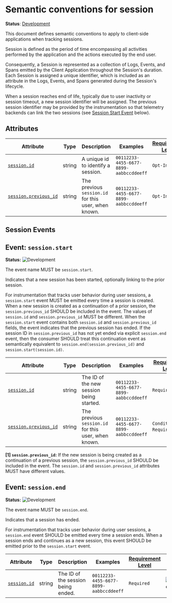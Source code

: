 <!--- Hugo front matter used to generate the website version of this page:
linkTitle: Session
--->

# Semantic conventions for session

**Status**: [Development][DocumentStatus]

This document defines semantic conventions to apply to client-side applications when tracking sessions.

Session is defined as the period of time encompassing all activities performed by the application and the actions
executed by the end user.

Consequently, a Session is represented as a collection of Logs, Events, and Spans emitted by the Client Application
throughout the Session's duration. Each Session is assigned a unique identifier, which is included as an attribute in
the Logs, Events, and Spans generated during the Session's lifecycle.

When a session reaches end of life, typically due to user inactivity or session timeout, a new session identifier
will be assigned. The previous session identifier may be provided by the instrumentation so that telemetry
backends can link the two sessions (see [Session Start Event](#event-sessionstart) below).

## Attributes

<!-- semconv session-id -->
<!-- NOTE: THIS TEXT IS AUTOGENERATED. DO NOT EDIT BY HAND. -->
<!-- see templates/registry/markdown/snippet.md.j2 -->
<!-- prettier-ignore-start -->
<!-- markdownlint-capture -->
<!-- markdownlint-disable -->

| Attribute  | Type | Description  | Examples  | [Requirement Level](https://opentelemetry.io/docs/specs/semconv/general/attribute-requirement-level/) | Stability |
|---|---|---|---|---|---|
| [`session.id`](/docs/attributes-registry/session.md) | string | A unique id to identify a session. | `00112233-4455-6677-8899-aabbccddeeff` | `Opt-In` | ![Development](https://img.shields.io/badge/-development-blue) |
| [`session.previous_id`](/docs/attributes-registry/session.md) | string | The previous `session.id` for this user, when known. | `00112233-4455-6677-8899-aabbccddeeff` | `Opt-In` | ![Development](https://img.shields.io/badge/-development-blue) |

<!-- markdownlint-restore -->
<!-- prettier-ignore-end -->
<!-- END AUTOGENERATED TEXT -->
<!-- endsemconv -->

## Session Events

## Event: `session.start`

<!-- semconv event.session.start -->
<!-- NOTE: THIS TEXT IS AUTOGENERATED. DO NOT EDIT BY HAND. -->
<!-- see templates/registry/markdown/snippet.md.j2 -->
<!-- prettier-ignore-start -->
<!-- markdownlint-capture -->
<!-- markdownlint-disable -->

**Status:** ![Development](https://img.shields.io/badge/-development-blue)

The event name MUST be `session.start`.

Indicates that a new session has been started, optionally linking to the prior session.

For instrumentation that tracks user behavior during user sessions, a `session.start` event MUST be emitted every time a session is created. When a new session is created as a continuation of a prior session, the `session.previous_id` SHOULD be included in the event. The values of `session.id` and `session.previous_id` MUST be different.
When the `session.start` event contains both `session.id` and `session.previous_id` fields, the event indicates that the previous session has ended. If the session ID in `session.previous_id` has not yet ended via explicit `session.end` event, then the consumer SHOULD treat this continuation event as semantically equivalent to `session.end(session.previous_id)` and `session.start(session.id)`.

| Attribute  | Type | Description  | Examples  | [Requirement Level](https://opentelemetry.io/docs/specs/semconv/general/attribute-requirement-level/) | Stability |
|---|---|---|---|---|---|
| [`session.id`](/docs/attributes-registry/session.md) | string | The ID of the new session being started. | `00112233-4455-6677-8899-aabbccddeeff` | `Required` | ![Development](https://img.shields.io/badge/-development-blue) |
| [`session.previous_id`](/docs/attributes-registry/session.md) | string | The previous `session.id` for this user, when known. | `00112233-4455-6677-8899-aabbccddeeff` | `Conditionally Required` [1] | ![Development](https://img.shields.io/badge/-development-blue) |

**[1] `session.previous_id`:** If the new session is being created as a continuation of a previous session, the `session.previous_id` SHOULD be included in the event. The `session.id` and `session.previous_id` attributes MUST have different values.

<!-- markdownlint-restore -->
<!-- prettier-ignore-end -->
<!-- END AUTOGENERATED TEXT -->
<!-- endsemconv -->

## Event: `session.end`

<!-- semconv event.session.end -->
<!-- NOTE: THIS TEXT IS AUTOGENERATED. DO NOT EDIT BY HAND. -->
<!-- see templates/registry/markdown/snippet.md.j2 -->
<!-- prettier-ignore-start -->
<!-- markdownlint-capture -->
<!-- markdownlint-disable -->

**Status:** ![Development](https://img.shields.io/badge/-development-blue)

The event name MUST be `session.end`.

Indicates that a session has ended.

For instrumentation that tracks user behavior during user sessions, a `session.end` event SHOULD be emitted every time a session ends. When a session ends and continues as a new session, this event SHOULD be emitted prior to the `session.start` event.

| Attribute  | Type | Description  | Examples  | [Requirement Level](https://opentelemetry.io/docs/specs/semconv/general/attribute-requirement-level/) | Stability |
|---|---|---|---|---|---|
| [`session.id`](/docs/attributes-registry/session.md) | string | The ID of the session being ended. | `00112233-4455-6677-8899-aabbccddeeff` | `Required` | ![Development](https://img.shields.io/badge/-development-blue) |

<!-- markdownlint-restore -->
<!-- prettier-ignore-end -->
<!-- END AUTOGENERATED TEXT -->
<!-- endsemconv -->

[DocumentStatus]: https://opentelemetry.io/docs/specs/otel/document-status
